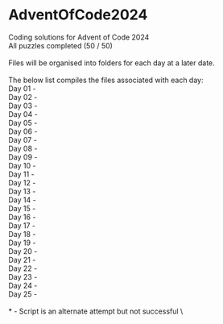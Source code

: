 # AdventOfCode2024
Coding solutions for Advent of Code 2024 \
All puzzles completed (50 / 50) \
\
Files will be organised into folders for each day at a later date. \
\
The below list compiles the files associated with each day: \
Day 01 - \
Day 02 - \
Day 03 - \
Day 04 - \
Day 05 - \
Day 06 - \
Day 07 - \
Day 08 - \
Day 09 - \
Day 10 - \
Day 11 - \
Day 12 - \
Day 13 - \
Day 14 - \
Day 15 - \
Day 16 - \
Day 17 - \
Day 18 - \
Day 19 - \
Day 20 - \
Day 21 - \
Day 22 - \
Day 23 - \
Day 24 - \
Day 25 - \
\
\* - Script is an alternate attempt but not successful \

